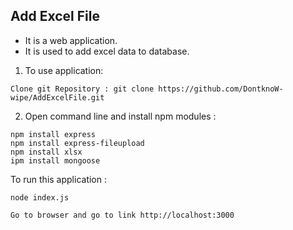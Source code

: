 ## Add Excel File

* It is a web application.
* It is used to add excel data to database.

1. To use application: 
```shell
Clone git Repository : git clone https://github.com/DontknoW-wipe/AddExcelFile.git
```
2. Open command line and install npm modules : 
```shell
npm install express
npm install express-fileupload
npm install xlsx
ipm install mongoose
```
To run this application :
```shell
node index.js
```
```shell
Go to browser and go to link http://localhost:3000
```
